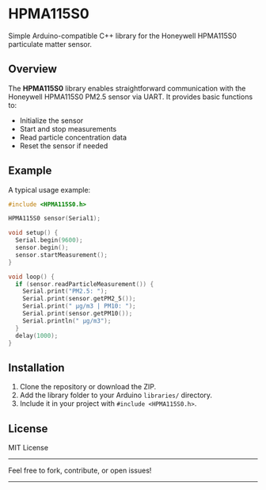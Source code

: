 
# HPMA115S0

Simple Arduino-compatible C++ library for the Honeywell HPMA115S0 particulate matter sensor.

## Overview

The **HPMA115S0** library enables straightforward communication with the Honeywell HPMA115S0 PM2.5 sensor via UART. It provides basic functions to:

- Initialize the sensor
- Start and stop measurements
- Read particle concentration data
- Reset the sensor if needed

## Example

A typical usage example:

```cpp
#include <HPMA115S0.h>

HPMA115S0 sensor(Serial1);

void setup() {
  Serial.begin(9600);
  sensor.begin();
  sensor.startMeasurement();
}

void loop() {
  if (sensor.readParticleMeasurement()) {
    Serial.print("PM2.5: ");
    Serial.print(sensor.getPM2_5());
    Serial.print(" μg/m3 | PM10: ");
    Serial.print(sensor.getPM10());
    Serial.println(" μg/m3");
  }
  delay(1000);
}
```

## Installation

1. Clone the repository or download the ZIP.  
2. Add the library folder to your Arduino `libraries/` directory.  
3. Include it in your project with `#include <HPMA115S0.h>`.

## License

MIT License

---

Feel free to fork, contribute, or open issues!

---
